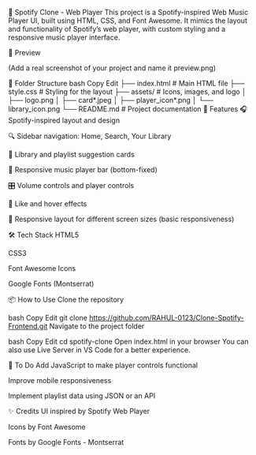 🎵 Spotify Clone - Web Player
This project is a Spotify-inspired Web Music Player UI, built using HTML, CSS, and Font Awesome. It mimics the layout and functionality of Spotify’s web player, with custom styling and a responsive music player interface.

📸 Preview

(Add a real screenshot of your project and name it preview.png)

📁 Folder Structure
bash
Copy
Edit
├── index.html          # Main HTML file
├── style.css           # Styling for the layout
├── assets/             # Icons, images, and logo
│   ├── logo.png
│   ├── card*.jpeg
│   ├── player_icon*.png
│   └── library_icon.png
└── README.md           # Project documentation
🚀 Features
🎧 Spotify-inspired layout and design

🔍 Sidebar navigation: Home, Search, Your Library

📂 Library and playlist suggestion cards

🎵 Responsive music player bar (bottom-fixed)

🎛️ Volume controls and player controls

💚 Like and hover effects

📱 Responsive layout for different screen sizes (basic responsiveness)

🛠️ Tech Stack
HTML5

CSS3

Font Awesome Icons

Google Fonts (Montserrat)

📦 How to Use
Clone the repository

bash
Copy
Edit
git clone https://github.com/RAHUL-0123/Clone-Spotify-Frontend.git
Navigate to the project folder

bash
Copy
Edit
cd spotify-clone
Open index.html in your browser
You can also use Live Server in VS Code for a better experience.

📌 To Do
 Add JavaScript to make player controls functional

 Improve mobile responsiveness

 Implement playlist data using JSON or an API

✨ Credits
UI inspired by Spotify Web Player

Icons by Font Awesome

Fonts by Google Fonts - Montserrat

